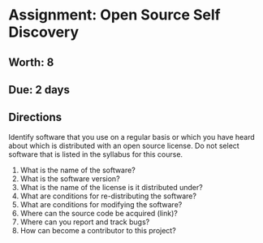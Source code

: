 # Assignment: Open Source Self Discovery
## Worth: 8
## Due: 2 days
## Directions

Identify software that you use on a regular basis or which you have heard about which is distributed with an open source license. Do not select software that is listed in the syllabus for this course.

1. What is the name of the software?
2. What is the software version?
3. What is the name of the license is it distributed under?
4. What are conditions for re-distributing the software?
5. What are conditions for modifying the software?
6. Where can the source code be acquired (link)?
7. Where can you report and track bugs?
8. How can become a contributor to this project?

